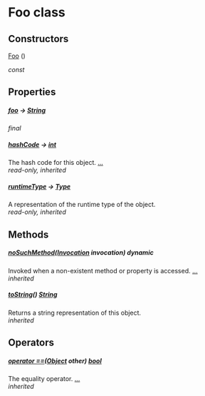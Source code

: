 
# Foo class




## Constructors

[Foo](../my_app/Foo/Foo.md) ()

   
_const_ 


## Properties

##### [foo](../my_app/Foo/foo.md) &#8594; [String](https://api.flutter.dev/flutter/dart-core/String-class.html)

   
_final_

##### [hashCode](https://api.flutter.dev/flutter/dart-core/Object/hashCode.html) &#8594; [int](https://api.flutter.dev/flutter/dart-core/int-class.html)

The hash code for this object. [...](https://api.flutter.dev/flutter/dart-core/Object/hashCode.html)  
_read-only, inherited_

##### [runtimeType](https://api.flutter.dev/flutter/dart-core/Object/runtimeType.html) &#8594; [Type](https://api.flutter.dev/flutter/dart-core/Type-class.html)

A representation of the runtime type of the object.   
_read-only, inherited_


## Methods

##### [noSuchMethod](https://api.flutter.dev/flutter/dart-core/Object/noSuchMethod.html)([Invocation](https://api.flutter.dev/flutter/dart-core/Invocation-class.html) invocation) dynamic

Invoked when a non-existent method or property is accessed. [...](https://api.flutter.dev/flutter/dart-core/Object/noSuchMethod.html)  
_inherited_

##### [toString](https://api.flutter.dev/flutter/dart-core/Object/toString.html)() [String](https://api.flutter.dev/flutter/dart-core/String-class.html)

Returns a string representation of this object.   
_inherited_


## Operators

##### [operator ==](https://api.flutter.dev/flutter/dart-core/Object/operator_equals.html)([Object](https://api.flutter.dev/flutter/dart-core/Object-class.html) other) [bool](https://api.flutter.dev/flutter/dart-core/bool-class.html)

The equality operator. [...](https://api.flutter.dev/flutter/dart-core/Object/operator_equals.html)  
_inherited_






